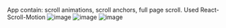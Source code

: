 

App contain: scroll animations, scroll anchors, full page scroll. Used React-Scroll-Motion
![image](https://user-images.githubusercontent.com/71073510/193300755-a396d201-ef40-4768-8346-2e4a8353dea4.png)
![image](https://user-images.githubusercontent.com/71073510/193300824-b0463fb9-36c4-4a6e-852a-02cfe861774a.png)
![image](https://user-images.githubusercontent.com/71073510/193300915-0e5ed1c8-b1a3-4e27-87a2-37339df1dc67.png)

